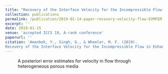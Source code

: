 ```yaml
---
title: "Recovery of the Interface Velocity for the Incompressible Flow in Enhanced Velocity Mixed Finite Element Method"
collection: publications
permalink: /publication/2019-01-14-paper-recovery-velocity-flow-EVMFEM
excerpt: ''
date: 2019-01-15
venue: 'accepted ICCS 19, A-rank conference'
paperurl: ''
citation: 'Amanbek, Y., Singh, G., & Wheeler, M. F. (2019). 
Recovery of the Interface Velocity for the Incompressible Flow in Enhanced Velocity Mixed Finite Element Method. arXiv preprint arXiv:1901.04401.'
---
```

<figure>
  <p align="center">
  <div class="image_resize">
  <img src="/images/animations/recovery_interface_velocity.png"  alt="">
  <figcaption> A posteriori error estimates for velocity in flow through heterogeneous porous media</figcaption>
  </div>
  </p>
</figure>


